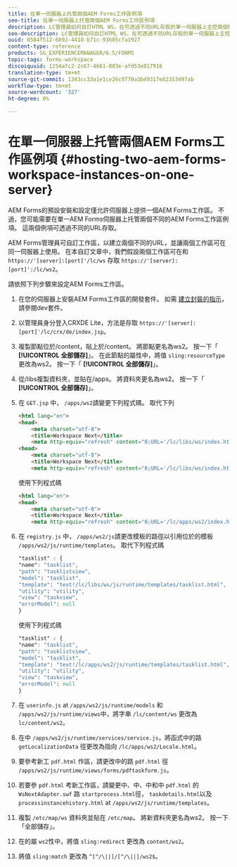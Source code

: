 ```yaml
---
title: 在單一伺服器上托管兩個AEM Forms工作區例項
seo-title: 在單一伺服器上托管兩個AEM Forms工作區例項
description: LC管理員如何自訂HTML WS，在可透過不同URL存取的單一伺服器上主控兩個例項。
seo-description: LC管理員如何自訂HTML WS，在可透過不同URL存取的單一伺服器上主控兩個例項。
uuid: 0584f512-6b92-4418-b71c-93605cfa1927
content-type: reference
products: SG_EXPERIENCEMANAGER/6.5/FORMS
topic-tags: forms-workspace
discoiquuid: 1254a7c2-2c67-4661-803e-afd53e817916
translation-type: tm+mt
source-git-commit: 1343cc33a1e1ce26c0770a3b49317e82353497ab
workflow-type: tm+mt
source-wordcount: '327'
ht-degree: 0%

---
```



# 在單一伺服器上托管兩個AEM Forms工作區例項 {#hosting-two-aem-forms-workspace-instances-on-one-server}

AEM Forms的預設安裝和設定僅允許伺服器上提供一個AEM Forms工作區。 不過，您可能需要在單一AEM Forms伺服器上托管兩個不同的AEM Forms工作區例項。 這兩個例項可透過不同的URL存取。

AEM Forms管理員可自訂工作區，以建立兩個不同的URL，並讓兩個工作區可在同一伺服器上使用。 在本自訂文章中，我們假設兩個工作區可在和 `https://'[server]:[port]'/lc/ws` 存取 `https://'[server]:[port]':/lc/ws2`。

請依照下列步驟來設定AEM Forms工作區。

1. 在您的伺服器上安裝AEM Forms工作區的開發套件。 如需 [建立封裝的指示](/help/forms/using/introduction-customizing-html-workspace.md#p-crx-package-p)，請參閱dev套件。
1. 以管理員身分登入CRXDE Lite，方法是存取 `https://'[server]:[port]'/lc/crx/de/index.jsp`。
1. 複製節點位於/content，貼上於/content。 將節點更名為ws2。 按一下「 **[!UICONTROL 全部儲存]**」。 在此節點的屬性中，將值 `sling:resourceType` 更改為ws2。 按一下「 **[!UICONTROL 全部儲存]**」。

1. 從/libs複製資料夾，並貼在/apps。 將資料夾更名為ws2。 按一下「 **[!UICONTROL 全部儲存]**」。
1. 在 `GET.jsp` 中， `/apps/ws2`請變更下列程式碼。 取代下列

   ```html
   <html lang="en">
   <head>
       <meta charset="utf-8">
       <title>Workspace Next</title>
       <meta http-equiv="refresh" content="0;URL='/lc/libs/ws/index.html'" /><html lang="en">
   <head>
       <meta charset="utf-8">
       <title>Workspace Next</title>
       <meta http-equiv="refresh" content="0;URL='/lc/libs/ws/index.html'" />
   ```

   使用下列程式碼

   ```html
   <html lang="en">
   <head>
       <meta charset="utf-8">
       <title>Workspace Next</title>
       <meta http-equiv="refresh" content="0;URL='/lc/apps/ws2/index.html'" />
   ```

1. 在 `registry.js` 中， `/apps/ws2/js`請更改模板的路徑以引用位於的模板 `/apps/ws2/js/runtime/templates`。 取代下列程式碼

   ```css
   "tasklist" : {
   "name": "tasklist",
   "path": "tasklistview",
   "model": "tasklist",
   "template": "text!/lc/libs/ws/js/runtime/templates/tasklist.html",
   "utility": "utility",
   "view": "taskview",
   "errorModel": null
   }
   ```

   使用下列程式碼

   ```css
   "tasklist" : {
   "name": "tasklist",
   "path": "tasklistview",
   "model": "tasklist",
   "template": "text!/lc/apps/ws2/js/runtime/templates/tasklist.html",
   "utility": "utility",
   "view": "taskview",
   "errorModel": null
   }
   ```

1. 在 `userinfo.js` at `/apps/ws2/js/runtime/models` 和 `/apps/ws2/js/runtime/views`中，將字串 `/lc/content/ws` 更改為 `lc/content/ws2`。

1. 在中 `/apps/ws2/js/runtime/services/service.js`，將函式中的路 `getLocalizationData` 徑更改為指向 `/lc/apps/ws2/Locale.html`。

1. 要參考新工 `pdf.html` 作區，請更改中的路 `pdf.html` 徑 `/apps/ws2/js/runtime/views/forms/pdftaskform.js`。

1. 若要參 `pdf.html` 考新工作區，請變更中、中、中和中 `pdf.html` 的 `WsNextAdapter.swf` 路 `startprocess.html`徑， `taskdetails.html`以及 `processinstancehistory.html` at `/apps/ws2/js/runtime/templates`。

1. 複製 `/etc/map/ws` 資料夾並貼在 `/etc/map`。 將新資料夾更名為ws2。 按一下「全部儲存」。

1. 在的屬 `ws2`性中，將值 `sling:redirect` 更改為 `content/ws2`。

1. 將值 `sling:match` 更改為 `^[^/\||]/[^/\||]/ws2$`。
